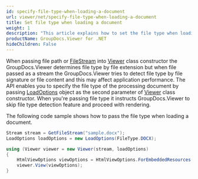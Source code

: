 ```yaml
---
id: specify-file-type-when-loading-a-document
url: viewer/net/specify-file-type-when-loading-a-document
title: Set file type when loading a document
weight: 1
description: "This article explains how to set the file type when loading a document with GroupDocs.Viewer within your .NET applications."
productName: GroupDocs.Viewer for .NET
hideChildren: False
---
```


When passing file path or [FileStream](https://docs.microsoft.com/en-us/dotnet/api/system.io.filestream) into [Viewer](https://apireference.groupdocs.com/viewer/net/groupdocs.viewer/viewer) class constructor the GroupDocs.Viewer determines file type by file extension but when file passed as a stream the GroupDocs.Viewer tries to detect file type by file signature or file content and this may affect application performance. The API enables you to specify the file type of the processing document by passing [LoadOptions](https://apireference.groupdocs.com/viewer/net/groupdocs.viewer.options/loadoptions) object as the second parameter of [Viewer](https://apireference.groupdocs.com/viewer/net/groupdocs.viewer/viewer) class constructor. When you're passing file type it instructs GroupDocs.Viewer to skip file type detection feature and proceed with rendering.

The following code sample shows how to pass the file type when loading a document.

```csharp
Stream stream = GetFileStream("sample.docx");
LoadOptions loadOptions = new LoadOptions(FileType.DOCX);

using (Viewer viewer = new Viewer(stream, loadOptions)
{
    HtmlViewOptions viewOptions = HtmlViewOptions.ForEmbeddedResources();
    viewer.View(viewOptions);
}
```
